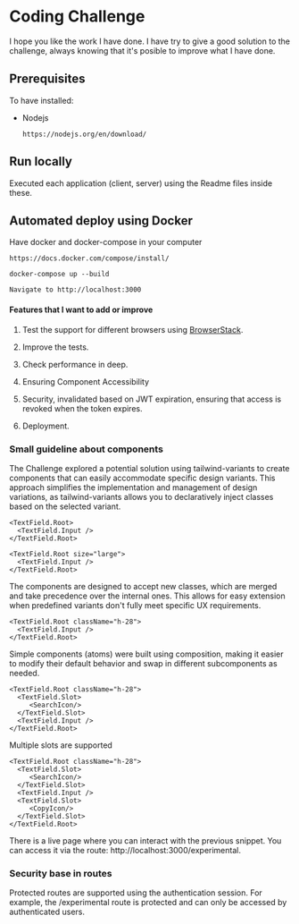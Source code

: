 # Coding Challenge

I hope you like the work I have done. I have try to give a good solution to the challenge,
always knowing that it's posible to improve what I have done.

## Prerequisites

To have installed:

- Nodejs
  ```
  https://nodejs.org/en/download/
  ```

## Run locally

Executed each application (client, server) using the Readme files inside these.

## Automated deploy using Docker

Have docker and docker-compose in your computer

```
https://docs.docker.com/compose/install/
```

```
docker-compose up --build

Navigate to http://localhost:3000

```

#### Features that I want to add or improve

1. Test the support for different browsers using [BrowserStack](https://browserstack.com).

2. Improve the tests.

3. Check performance in deep.

4. Ensuring Component Accessibility

5. Security, invalidated based on JWT expiration, ensuring that access is revoked when the token expires.

6. Deployment.


### Small guideline about components

The Challenge explored a potential solution using tailwind-variants to create components that can easily accommodate specific design variants. This approach simplifies the implementation and management of design variations, as tailwind-variants allows you to declaratively inject classes based on the selected variant.


```tsx
<TextField.Root>
  <TextField.Input />
</TextField.Root>
```


```tsx
<TextField.Root size="large">
  <TextField.Input />
</TextField.Root>
```

The components are designed to accept new classes, which are merged and take precedence over the internal ones. This allows for easy extension when predefined variants don't fully meet specific UX requirements.

```tsx
<TextField.Root className="h-28">
  <TextField.Input />
</TextField.Root>
```

Simple components (atoms) were built using composition, making it easier to modify their default behavior and swap in different subcomponents as needed.

```tsx
<TextField.Root className="h-28">
  <TextField.Slot>
     <SearchIcon/>
  </TextField.Slot>
  <TextField.Input />
</TextField.Root>
```

Multiple slots are supported

```tsx
<TextField.Root className="h-28">
  <TextField.Slot>
     <SearchIcon/>
  </TextField.Slot>
  <TextField.Input />
  <TextField.Slot>
     <CopyIcon/>
  </TextField.Slot>
</TextField.Root>
```

There is a live page where you can interact with the previous snippet. You can access it via the route: http://localhost:3000/experimental.

### Security base in routes

Protected routes are supported using the authentication session. For example, the /experimental route is protected and can only be accessed by authenticated users.